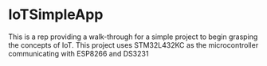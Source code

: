 # IoTSimpleApp
This is a rep providing a walk-through for a simple project to begin grasping the concepts of IoT. This project uses STM32L432KC as the microcontroller communicating with ESP8266 and DS3231 
